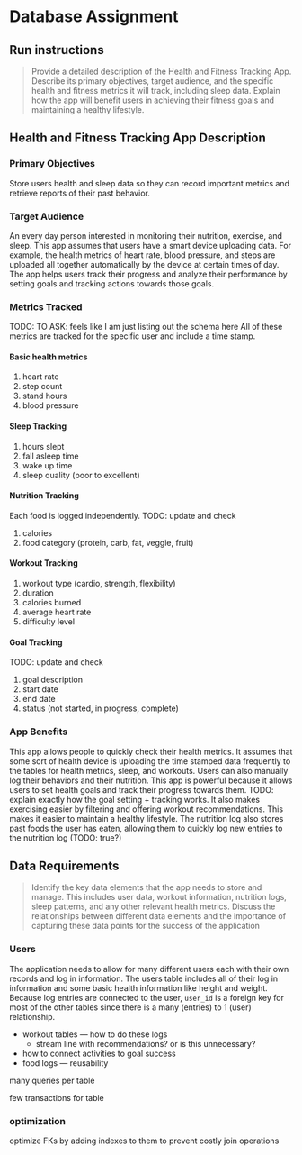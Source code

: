 # Database Assignment

## Run instructions


> Provide a detailed description of the Health and Fitness Tracking App. Describe its primary objectives, target audience, and the specific health and fitness metrics it will track, including sleep data. Explain how the app will benefit users in achieving their fitness goals and maintaining a healthy lifestyle.


## Health and Fitness Tracking App Description

### Primary Objectives
Store users health and sleep data so they can record important metrics and retrieve reports of their past behavior. 

### Target Audience
An every day person interested in monitoring their nutrition, exercise, and sleep. This app assumes that users have a smart device uploading data. For example, the health metrics of heart rate, blood pressure, and steps are uploaded all together automatically by the device at certain times of day. The app helps users track their progress and analyze their performance by setting goals and tracking actions towards those goals. 

### Metrics Tracked
TODO: TO ASK: feels like I am just listing out the schema here
All of these metrics are tracked for the specific user and include a time stamp. 

#### Basic health metrics
1. heart rate
2. step count
3. stand hours
4. blood pressure

#### Sleep Tracking
1. hours slept
2. fall asleep time
3. wake up time
4. sleep quality (poor to excellent)

#### Nutrition Tracking
Each food is logged independently. TODO: update and check
1. calories
2. food category (protein, carb, fat, veggie, fruit)

#### Workout Tracking
1. workout type (cardio, strength, flexibility)
2. duration
3. calories burned
4. average heart rate
5. difficulty level

#### Goal Tracking
TODO: update and check
1. goal description
2. start date
3. end date
4. status (not started, in progress, complete)


### App Benefits
This app allows people to quickly check their health metrics. It assumes that some sort of health device is uploading the time stamped data frequently to the tables for health metrics, sleep, and workouts. Users can also manually log their behaviors and their nutrition. This app is powerful because it allows users to set health goals and track their progress towards them. TODO: explain exactly how the goal setting + tracking works. It also makes exercising easier by filtering and offering workout recommendations. This makes it easier to maintain a healthy lifestyle. The nutrition log also stores past foods the user has eaten, allowing them to quickly log new entries to the nutrition log (TODO: true?)



## Data Requirements
> Identify the key data elements that the app needs to store and manage. This includes user data, workout information, nutrition logs, sleep patterns, and any other relevant health metrics. Discuss the relationships between different data elements and the importance of capturing these data points for the success of the application

### Users
The application needs to allow for many different users each with their own records and log in information. The users table includes all of their log in information and some basic health information like height and weight. Because log entries are connected to the user, `user_id` is a foreign key for most of the other tables since there is a many (entries) to 1 (user) relationship. 

- workout tables — how to do these logs
    - stream line with recommendations? or is this unnecessary?
- how to connect activities to goal success
- food logs — reusability


many queries per table

few transactions for table


### optimization

 optimize FKs by adding indexes to them to prevent costly join operations